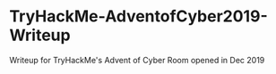 # TryHackMe-AdventofCyber2019-Writeup
Writeup for TryHackMe's Advent of Cyber Room opened in Dec 2019
